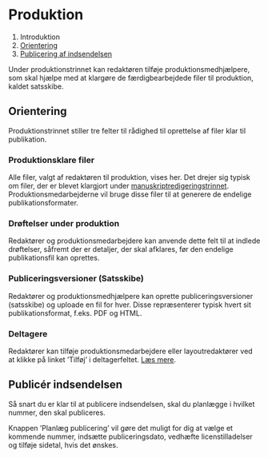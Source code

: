 # Produktion

1. Introduktion
2. [Orientering](#orientering)
3. [Publicering af indsendelsen](#publicér-indsendelsen)

Under produktionstrinnet kan redaktøren tilføje produktionsmedhjælpere, som skal hjælpe med at klargøre de færdigbearbejdede filer til produktion, kaldet satsskibe.

## Orientering

Produktionstrinnet stiller tre felter til rådighed til oprettelse af filer klar til publikation.

### Produktionsklare filer

Alle filer, valgt af redaktøren til produktion, vises her. Det drejer sig typisk om filer, der er blevet klargjort under [manuskriptredigeringstrinnet](/manuskriptredigering.md). Produktionsmedarbejderne vil bruge disse filer til at generere de endelige publikationsformater.

### Drøftelser under produktion

Redaktører og produktionsmedarbejdere kan anvende dette felt til at indlede drøftelser, såfremt der er detaljer, der skal afklares, før den endelige publikationsfil kan oprettes.

### Publiceringsversioner \(Satsskibe\)

Redaktører og produktionsmedhjælpere kan oprette publiceringsversioner \(satsskibe\) og uploade en fil for hver. Disse repræsenterer typisk hvert sit publikationsformat, f.eks. PDF og HTML.

### Deltagere

Redaktører kan tilføje produktionsmedarbejdere eller layoutredaktører ved at klikke på linket ’Tilføj’ i deltagerfeltet. [Læs mere](/det-redaktionelle-workflow.md#deltagere).

## Publicér indsendelsen

Så snart du er klar til at publicere indsendelsen, skal du planlægge i hvilket nummer, den skal publiceres.

Knappen ’Planlæg publicering’ vil gøre det muligt for dig at vælge et kommende nummer, indsætte publiceringsdato, vedhæfte licenstilladelser og tilføje sidetal, hvis det ønskes.

